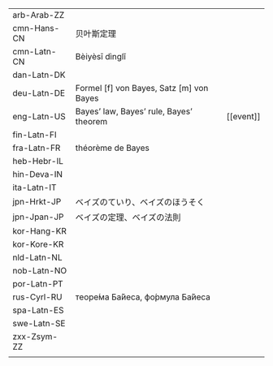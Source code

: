 | | | |
|-|-|-|
| arb-Arab-ZZ |  |  |
| cmn-Hans-CN | 贝叶斯定理 |  |
| cmn-Latn-CN | Bèiyèsī dìnglǐ |  |
| dan-Latn-DK |  |  |
| deu-Latn-DE | Formel [f] von Bayes, Satz [m] von Bayes |  |
| eng-Latn-US | Bayes’ law, Bayes’ rule, Bayes’ theorem | [[event]] |
| fin-Latn-FI |  |  |
| fra-Latn-FR | théorème de Bayes |  |
| heb-Hebr-IL |  |  |
| hin-Deva-IN |  |  |
| ita-Latn-IT |  |  |
| jpn-Hrkt-JP | ベイズのていり、ベイズのほうそく |  |
| jpn-Jpan-JP | ベイズの定理、ベイズの法則 |  |
| kor-Hang-KR |  |  |
| kor-Kore-KR |  |  |
| nld-Latn-NL |  |  |
| nob-Latn-NO |  |  |
| por-Latn-PT |  |  |
| rus-Cyrl-RU | теоре́ма Ба́йеса, фо́рмула Ба́йеса |  |
| spa-Latn-ES |  |  |
| swe-Latn-SE |  |  |
| zxx-Zsym-ZZ |  |  |
|  |  |  |

